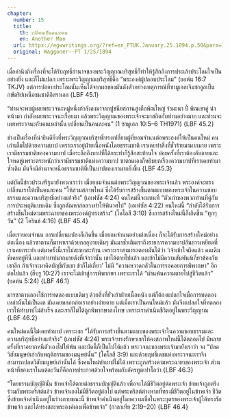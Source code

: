 ```yaml
---
chapter:
  number: 15
  title:
    th: เปลี่ยนเป็นคนละคน
    en: Another Man
  url: https://egwwritings.org/?ref=en_PTUK.January.25.1894.p.50&para=1518.817
  original: Waggoner--PT 1/25/1894
---
```


เมื่อคำนึงถึงเรื่องที่จะได้รับฤทธิ์อำนาจของพระวิญญาณบริสุทธิ์ก็ทำให้รู้สึกถึงการประเล้าประโลมใจเป็นอย่างยิ่ง และก็ไม่แปลก เพราะพระวิญญาณบริสุทธิ์คือ “พระองค์ผู้ปลอบประโลม” (ยอห์น 16:7 TKJV) แต่การปลอบประโลมนั้นเห็นได้จากผลของมันดังตัวอย่างเหตุการณ์ที่ซามูเอลเจิมซาอูลเป็นกษัตริย์เหนือชนชาติอิสราเอล {LBF 45.1}

“ท่านจะพบผู้เผยพระวจนะหมู่หนึ่งกำลังลงมาจากปูชนียสถานสูงถือพิณใหญ่ รำมะนา ปี่ พิณเขาคู่ นำหน้ามา กำลังเผยพระวจนะเรื่อยมา แล้วพระวิญญาณของพระเจ้าจะมาสถิตกับท่านอย่างมาก และท่านจะเผยพระวจนะกับคนเหล่านั้น เปลี่ยนเป็นคนละคน” (1 ซามูเอล 10:5–6 TH1971) {LBF 45.2}

ช่างเป็นเรื่องที่น่ายินดียิ่งที่พระวิญญาณบริสุทธิ์ทรงเปลี่ยนผู้ที่ยอมจำนนต่อพระองค์ให้เป็นคนใหม่ คนเก่าเต็มไปด้วยความบาป เพราะเราอยู่ฝ่ายเนื้อหนังโดยธรรมชาติ เราเคยทำสิ่งที่ชั่วร้ายมามากมาย เพราะเรามีธรรมชาติของความบาป เมื่อระลึกถึงบาปที่ได้กระทำก็รู้สึกสะท้านใจ บ่อยครั้งที่เราต้องอับอายและใจหดหู่เพราะตระหนักว่าเรามีธรรมชาติแห่งความบาป ซาตานเองก็หยิบยกเรื่องความบาปที่เราเคยทำมาซ้ำเติม มันจึงมีอำนาจเหนือธรรมชาติที่เป็นบาปของเรามากยิ่งขึ้น {LBF 45.3}

แต่บัดนี้ข่าวประเสริฐมายังพวกเราว่า เมื่อยอมจำนนต่อพระวิญญาณของพระเจ้าแล้ว พระองค์จะทรงเปลี่ยนเราให้เป็นคนละคน “ให้สวมสภาพใหม่ ซึ่งได้รับการสร้างขึ้นตามแบบของพระเจ้าในความชอบธรรมและความบริสุทธิ์อย่างแท้จริง” (เอเฟซัส 4:24) คนใหม่นี้จะแทนที่ “ตัวเก่าของพวกท่านที่คู่กับการประพฤติแบบเดิม ซึ่งถูกตัณหาล่อลวงทำให้พินาศไป” (เอเฟซัส 4:22) คนใหม่นี้ “กำลังได้รับการสร้างขึ้นใหม่ตามพระฉายาของพระองค์ผู้ทรงสร้าง” (โคโลสี 3:10) ซึ่งการสร้างใหม่นี้ก็เกิดขึ้น “ทุกๆ วัน” (2 โครินธ์ 4:16) {LBF 45.4}

เมื่อเรายอมจำนน การเปลี่ยนแปลงก็เกิดขึ้น เมื่อยอมจำนนอย่างต่อเนื่อง ก็จะได้รับการสร้างใหม่อย่างต่อเนื่อง แล้วซาตานก็มาหาเราด้วยกลอุบายเดิมๆ มันมาซ้ำเติมเราถึงรายการความบาปอันยาวเหยียดที่เราเคยกระทำ แต่มาครั้งนี้เราไม่สะทกสะท้าน เพราะเราสามารถตอบมันได้ว่า ‘เจ้าเข้าใจผิดแล้ว คนเดิมที่เคยอยู่ที่นี่ และทำบาปมากมายดังที่เจ้าว่านั้น เขาได้ตายไปแล้ว และข้าไม่มีความสัมพันธ์เกี่ยวข้องกับเขาอีก ถ้าเจ้าจะมาคิดบัญชีกับเขา ข้าก็ไม่เกี่ยว’ ไม่มี “ความหวาดกลัวในการรอคอยการพิพากษา” อีกต่อไปแล้ว (ฮีบรู 10:27) เราจะไม่เข้าสู่การพิพากษา เพราะเราได้ “ผ่านพ้นความตายไปสู่ชีวิตแล้ว” (ยอห์น 5:24) {LBF 46.1}

มารซาตานลองใช้การทดลองแบบเดิมๆ ด้วยสิ่งที่ยั่วเย้าฝ่ายเนื้อหนัง แต่ก็ต้องแปลกใจเมื่อการทดลองเหล่านั้นไม่เป็นผล มันเคยหลอกล่อเราอย่างง่ายดาย แต่เมื่อเราเป็นคนใหม่แล้ว มันจึงแปลกใจที่ทดลองเราให้ทำบาปไม่สำเร็จ และเราก็ไม่ได้ถูกพิพากษาลงโทษ เพราะเราดำเนินชีวิตอยู่ในพระวิญญาณ {LBF 46.2}

คนใหม่คนนี้ไม่เคยทำบาป เพราะเขา “ได้รับการสร้างขึ้นตามแบบของพระเจ้าในความชอบธรรมและความบริสุทธิ์อย่างแท้จริง” (เอเฟซัส 4:24) พระเจ้าทรงรักษาเขาให้คงสภาพใหม่นี้ได้ตลอดไป มีหลายครั้งที่เราอยากหนีตัวเองไปให้พ้น และบัดนี้ก็เป็นไปได้แล้ว พระวจนะของพระเจ้ามายังเราว่า จง “ปลดวิสัยมนุษย์เก่ากับพฤติกรรมของมนุษย์นั้น” (โคโลสี 3:9) และด้วยฤทธิ์เดชแห่งพระวจนะเราจึงสามารถปลดวิสัยมนุษย์เก่านั้นได้ ซึ่งคนใหม่ทำบาปไม่ได้ เพราะถูกสร้างตามพระฉายาของพระเจ้า ส่วนหน้าที่ของเราในแต่ละวันก็คือการประกาศด้วยใจพร้อมกับอัครทูตเปาโลว่า {LBF 46.3}

“โดยธรรมบัญญัตินั้น ข้าพเจ้าได้ตายต่อธรรมบัญญัติแล้ว เพื่อจะได้มีชีวิตอยู่ต่อพระเจ้า ข้าพเจ้าถูกตรึงร่วมกับพระคริสต์แล้ว ข้าพเจ้าเองไม่มีชีวิตอยู่ต่อไป แต่พระคริสต์ต่างหากที่ทรงมีชีวิตอยู่ในข้าพเจ้า ชีวิตซึ่งข้าพเจ้าดำเนินอยู่ในร่างกายขณะนี้ ข้าพเจ้าดำเนินอยู่โดยความเชื่อในพระบุตรของพระเจ้าผู้ได้ทรงรักข้าพเจ้า และได้ทรงสละพระองค์เองเพื่อข้าพเจ้า” (กาลาเทีย 2:19–20) {LBF 46.4}
